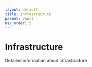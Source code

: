 ```yaml
---
layout: default
title: Infrastructure
parent: Vault
nav_order: 5
---
```

# Infrastructure

Detailed information about Infrastructure